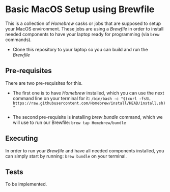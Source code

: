 # Basic MacOS Setup using Brewfile
This is a collection of *_Homebrew_* casks or jobs that are supposed to setup your MacOS environment.
These jobs are using a *_Brewfile_* in order to install needed components to have your laptop ready for programming (via `brew` commands).

* Clone this repository to your laptop so you can build and run the _Brewfile_

## Pre-requisites

There are two pre-requisites for this.

* The first one is to have _Homebrew_ installed, which you can use the next command line on your terminal for it:
`/bin/bash -c "$(curl -fsSL https://raw.githubusercontent.com/Homebrew/install/HEAD/install.sh)"`

* The second pre-requisite is installing _brew bundle_ command, which we will use to run our Brewfile:
`brew tap Homebrew/bundle`

## Executing 

In order to run your _Brewfile_ and have all needed components installed, you can simply start by running:
`brew bundle`
on your terminal.

## Tests

To be implemented.

<!---
Old tests were only meant to work as gemfiles

 Tests can be run with the command:
#`bundle install && bundle exec rspec`
--->
